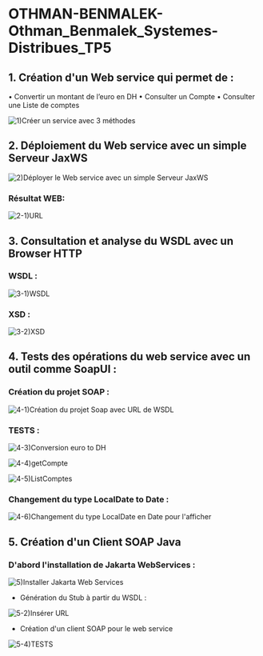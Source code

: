 # OTHMAN-BENMALEK-Othman_Benmalek_Systemes-Distribues_TP5


## 1. Création d'un Web service qui permet de : 


  • Convertir un montant de l’euro en DH
  • Consulter un Compte
  • Consulter une Liste de comptes

![1)Créer un service avec 3 méthodes ](https://github.com/OTHMAN-BENMALEK/OTHMAN-BENMALEK-Othman_Benmalek_Systemes-Distribues_TP5/assets/159661363/c431a754-5b95-42e2-bf27-3ba9db4caa93)


## 2. Déploiement du Web service avec un simple Serveur JaxWS

![2)Déployer le Web service avec un simple Serveur JaxWS](https://github.com/OTHMAN-BENMALEK/OTHMAN-BENMALEK-Othman_Benmalek_Systemes-Distribues_TP5/assets/159661363/930c99b0-9a7a-4ac9-94b0-0a0da287552f)

### Résultat WEB:

![2-1)URL](https://github.com/OTHMAN-BENMALEK/OTHMAN-BENMALEK-Othman_Benmalek_Systemes-Distribues_TP5/assets/159661363/14522a40-a559-4336-90c0-cc586784c1b2)


## 3. Consultation et analyse du WSDL avec un Browser HTTP

### WSDL :


![3-1)WSDL](https://github.com/OTHMAN-BENMALEK/OTHMAN-BENMALEK-Othman_Benmalek_Systemes-Distribues_TP5/assets/159661363/ed0df197-144a-41f0-935b-f70f23f6dba5)


### XSD :
![3-2)XSD](https://github.com/OTHMAN-BENMALEK/OTHMAN-BENMALEK-Othman_Benmalek_Systemes-Distribues_TP5/assets/159661363/22073298-bfeb-4f80-89ad-15a04bd20708)


## 4. Tests des opérations du web service avec un outil comme SoapUI :

### Création du projet SOAP :


![4-1)Création du projet Soap avec URL de WSDL](https://github.com/OTHMAN-BENMALEK/OTHMAN-BENMALEK-Othman_Benmalek_Systemes-Distribues_TP5/assets/159661363/fb5ff3e1-574a-4a28-ab67-324784b036ba)


### TESTS  :

![4-3)Conversion euro to DH](https://github.com/OTHMAN-BENMALEK/OTHMAN-BENMALEK-Othman_Benmalek_Systemes-Distribues_TP5/assets/159661363/efb0f065-709a-4538-8ced-437eea82dd86)



![4-4)getCompte](https://github.com/OTHMAN-BENMALEK/OTHMAN-BENMALEK-Othman_Benmalek_Systemes-Distribues_TP5/assets/159661363/0326aba5-8e14-44cd-a4fe-5401cfb29b5a)



![4-5)ListComptes](https://github.com/OTHMAN-BENMALEK/OTHMAN-BENMALEK-Othman_Benmalek_Systemes-Distribues_TP5/assets/159661363/6830b26f-6b08-4d9a-97ca-93e61cf500e2)


### Changement du type LocalDate to Date :

![4-6)Changement du type LocalDate en Date pour l'afficher ](https://github.com/OTHMAN-BENMALEK/OTHMAN-BENMALEK-Othman_Benmalek_Systemes-Distribues_TP5/assets/159661363/8bee55ec-7325-4bda-a949-cf4ec3e2a3bd)



## 5. Création d'un Client SOAP Java

     
  ### D'abord l'installation de Jakarta WebServices :

![5)Installer Jakarta Web Services](https://github.com/OTHMAN-BENMALEK/OTHMAN-BENMALEK-Othman_Benmalek_Systemes-Distribues_TP5/assets/159661363/35aa8e99-1305-48e0-bc11-0deaf94de567)

      
      
  - Génération du Stub à partir du WSDL :

     
![5-2)Insérer URL](https://github.com/OTHMAN-BENMALEK/OTHMAN-BENMALEK-Othman_Benmalek_Systemes-Distribues_TP5/assets/159661363/576fab04-2658-4467-9dd8-1e5700580655)

      
      
 - Création d'un client SOAP pour le web service
  

![5-4)TESTS](https://github.com/OTHMAN-BENMALEK/OTHMAN-BENMALEK-Othman_Benmalek_Systemes-Distribues_TP5/assets/159661363/76b788d3-1f69-47c7-8001-7a4992ae9213)

